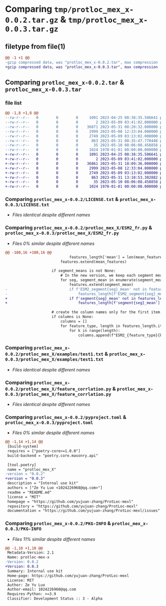 # Comparing `tmp/protloc_mex_x-0.0.2.tar.gz` & `tmp/protloc_mex_x-0.0.3.tar.gz`

## filetype from file(1)

```diff
@@ -1 +1 @@
-gzip compressed data, was "protloc_mex_x-0.0.2.tar", max compression
+gzip compressed data, was "protloc_mex_x-0.0.3.tar", max compression
```

## Comparing `protloc_mex_x-0.0.2.tar` & `protloc_mex_x-0.0.3.tar`

### file list

```diff
@@ -1,8 +1,8 @@
--rw-r--r--   0        0        0     1091 2023-04-25 08:38:35.586641 protloc_mex_x-0.0.2/LICENSE.txt
--rw-r--r--   0        0        0        2 2023-05-09 03:41:02.000000 protloc_mex_x-0.0.2/protloc_mex_X/__init__.py
--rw-r--r--   0        0        0    36871 2023-05-31 08:20:32.000000 protloc_mex_x-0.0.2/protloc_mex_X/ESM2_fr.py
--rw-r--r--   0        0        0     2999 2023-05-08 12:33:04.000000 protloc_mex_x-0.0.2/protloc_mex_X/examples/test1.txt
--rw-r--r--   0        0        0     2749 2023-05-09 03:13:02.000000 protloc_mex_x-0.0.2/protloc_mex_X/feature_corrlation.py
--rw-r--r--   0        0        0      863 2023-05-31 08:35:47.770448 protloc_mex_x-0.0.2/pyproject.toml
--rw-r--r--   0        0        0       35 2023-05-10 08:06:08.458858 protloc_mex_x-0.0.2/README.md
--rw-r--r--   0        0        0     1024 1970-01-01 00:00:00.000000 protloc_mex_x-0.0.2/PKG-INFO
+-rw-r--r--   0        0        0     1091 2023-04-25 08:38:35.586641 protloc_mex_x-0.0.3/LICENSE.txt
+-rw-r--r--   0        0        0        2 2023-05-09 03:41:02.000000 protloc_mex_x-0.0.3/protloc_mex_X/__init__.py
+-rw-r--r--   0        0        0    36861 2023-05-31 10:09:36.000000 protloc_mex_x-0.0.3/protloc_mex_X/ESM2_fr.py
+-rw-r--r--   0        0        0     2999 2023-05-08 12:33:04.000000 protloc_mex_x-0.0.3/protloc_mex_X/examples/test1.txt
+-rw-r--r--   0        0        0     2749 2023-05-09 03:13:02.000000 protloc_mex_x-0.0.3/protloc_mex_X/feature_corrlation.py
+-rw-r--r--   0        0        0      863 2023-05-31 13:10:53.302882 protloc_mex_x-0.0.3/pyproject.toml
+-rw-r--r--   0        0        0       35 2023-05-10 08:06:08.458858 protloc_mex_x-0.0.3/README.md
+-rw-r--r--   0        0        0     1024 1970-01-01 00:00:00.000000 protloc_mex_x-0.0.3/PKG-INFO
```

### Comparing `protloc_mex_x-0.0.2/LICENSE.txt` & `protloc_mex_x-0.0.3/LICENSE.txt`

 * *Files identical despite different names*

### Comparing `protloc_mex_x-0.0.2/protloc_mex_X/ESM2_fr.py` & `protloc_mex_x-0.0.3/protloc_mex_X/ESM2_fr.py`

 * *Files 0% similar despite different names*

```diff
@@ -180,16 +180,16 @@
                             features_length['mean'] = len(mean_features)
                         features.extend(mean_features)
 
                     if segment_means is not None:
                         # In the new version, we keep each segment mean as a separate list
                         for seg, segment_mean in enumerate(segment_means):
                             features.extend(segment_mean)
-                            if f'ESM2_segment{seg}_mean' not in features_length:
-                                features_length[f'ESM2_segment{seg}_mean'] = len(segment_mean)
+                            if f'segment{seg}_mean' not in features_length:
+                                features_length[f'segment{seg}_mean'] = len(segment_mean)
 
                     # create the column names only for the first item
                     if columns is None:
                         columns = []
                         for feature_type, length in features_length.items():
                             for k in range(length):
                                 columns.append(f"ESM2_{feature_type}{k}")
```

### Comparing `protloc_mex_x-0.0.2/protloc_mex_X/examples/test1.txt` & `protloc_mex_x-0.0.3/protloc_mex_X/examples/test1.txt`

 * *Files identical despite different names*

### Comparing `protloc_mex_x-0.0.2/protloc_mex_X/feature_corrlation.py` & `protloc_mex_x-0.0.3/protloc_mex_X/feature_corrlation.py`

 * *Files identical despite different names*

### Comparing `protloc_mex_x-0.0.2/pyproject.toml` & `protloc_mex_x-0.0.3/pyproject.toml`

 * *Files 0% similar despite different names*

```diff
@@ -1,14 +1,14 @@
 [build-system]
 requires = ["poetry-core>=1.0.0"]
 build-backend = "poetry.core.masonry.api"
 
 [tool.poetry]
 name = "protloc_mex_X"
-version = "0.0.2"
+version = "0.0.3"
 description = "Internal use kit"
 authors = ["Ze Yu Luo <1024226968@qq.com>"]
 readme = "README.md"
 license = "MIT"
 homepage = "https://github.com/yujuan-zhang/ProtLoc-mexl"
 repository = "https://github.com/yujuan-zhang/ProtLoc-mexl"
 documentation = "https://github.com/yujuan-zhang/ProtLoc-mexl/issues"
```

### Comparing `protloc_mex_x-0.0.2/PKG-INFO` & `protloc_mex_x-0.0.3/PKG-INFO`

 * *Files 11% similar despite different names*

```diff
@@ -1,10 +1,10 @@
 Metadata-Version: 2.1
 Name: protloc-mex-x
-Version: 0.0.2
+Version: 0.0.3
 Summary: Internal use kit
 Home-page: https://github.com/yujuan-zhang/ProtLoc-mexl
 License: MIT
 Author: Ze Yu Luo
 Author-email: 1024226968@qq.com
 Requires-Python: >=3.9
 Classifier: Development Status :: 3 - Alpha
```

